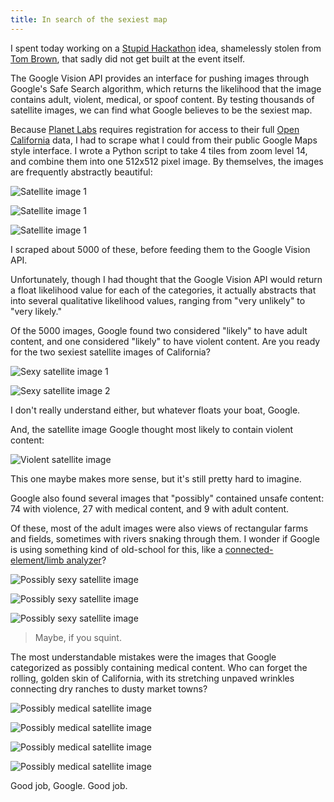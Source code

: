 ```yaml
---
title: In search of the sexiest map
---
```


I spent today working on a [Stupid Hackathon](http://stupidhackathon.github.io) idea, shamelessly stolen from [Tom Brown](http://nottombrown.com), that sadly did not get built at the event itself.

The Google Vision API provides an interface for pushing images through Google's Safe Search algorithm, which returns the likelihood that the image contains adult, violent, medical, or spoof content. By testing thousands of satellite images, we can find what Google believes to be the sexiest map.

Because [Planet Labs](http://planet.com) requires registration for access to their full [Open California](http://planet.com/open-california/#) data, I had to scrape what I could from their public Google Maps style interface. I wrote a Python script to take 4 tiles from zoom level 14, and combine them into one 512x512 pixel image. By themselves, the images are frequently abstractly beautiful:

![Satellite image 1]({{site.baseurl}}/images/427.png)

![Satellite image 1]({{site.baseurl}}/images/439.png)

![Satellite image 1]({{site.baseurl}}/images/21.png)

I scraped about 5000 of these, before feeding them to the Google Vision API.

Unfortunately, though I had thought that the Google Vision API would return a float likelihood value for each of the categories, it actually abstracts that into several qualitative likelihood values, ranging from "very unlikely" to "very likely."

Of the 5000 images, Google found two considered "likely" to have adult content, and one considered "likely" to have violent content. Are you ready for the two sexiest satellite images of California?

![Sexy satellite image 1]({{site.baseurl}}/images/1189.png)

![Sexy satellite image 2]({{site.baseurl}}/images/1193.png)

I don't really understand either, but whatever floats your boat, Google.

And, the satellite image Google thought most likely to contain violent content:

![Violent satellite image]({{site.baseurl}}/images/4512.png)

This one maybe makes more sense, but it's still pretty hard to imagine.

Google also found several images that "possibly" contained unsafe content: 74 with violence, 27 with medical content, and 9 with adult content.

Of these, most of the adult images were also views of rectangular farms and fields, sometimes with rivers snaking through them. I wonder if Google is using something kind of old-school for this, like a [connected-element/limb analyzer](http://homes.cs.washington.edu/~shapiro/EE596/notes/forsyth.pdf)?

![Possibly sexy satellite image]({{site.baseurl}}/images/1277.png)

![Possibly sexy satellite image]({{site.baseurl}}/images/1293.png)

![Possibly sexy satellite image]({{site.baseurl}}/images/1284.png)

> Maybe, if you squint.

The most understandable mistakes were the images that Google categorized as possibly containing medical content. Who can forget the rolling, golden skin of California, with its stretching unpaved wrinkles connecting dry ranches to dusty market towns?

![Possibly medical satellite image]({{site.baseurl}}/images/1929.png)

![Possibly medical satellite image]({{site.baseurl}}/images/816.png)

![Possibly medical satellite image]({{site.baseurl}}/images/1883.png)

![Possibly medical satellite image]({{site.baseurl}}/images/1794.png)

Good job, Google. Good job.

